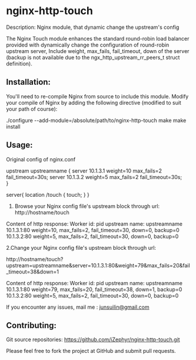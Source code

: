 nginx-http-touch
================

Description:
Nginx module,  that dynamic change the upstream's config

The Nginx Touch module enhances the standard round-robin load balancer provided
with dynamically change the configuration of round-robin upstream server, Include 
weight, max_fails, fail_timeout, down of the server
(backup is not available due to the ngx_http_upstream_rr_peers_t struct definition). 

Installation:
--

You'll need to re-compile Nginx from source to include this module.
Modify your compile of Nginx by adding the following directive
(modified to suit your path of course):

./configure --add-module=/absolute/path/to/nginx-http-touch 
make
make install


Usage:
--

Original config of nginx.conf

upstream upstreamname {
     server 10.1.3.1   weight=10 max_fails=2  fail_timeout=30s;
     server 10.1.3.2   weight=5 max_fails=2  fail_timeout=30s;	   
}

server{
		location /touch {
		    touch;
		}
}

1. Browse your Nginx config file's upstream block through url:
http://hostname/touch

Content of http response:
Worker id: pid
upstream name: upstreamname
10.1.3.1:80 weight=10, max_fails=2, fail_timeout=30, down=0, backup=0
10.1.3.2:80 weight=5, max_fails=2, fail_timeout=30, down=0, backup=0

2.Change your Nginx config file's upstream block through url:

http://hostname/touch?upstream=upstreamname&server=10.1.3.1:80&weight=79&max_fails=20&fail_timeout=38&down=1

Content of http response:
Worker id: pid
upstream name: upstreamname
10.1.3.1:80 weight=79, max_fails=20, fail_timeout=38, down=1, backup=0
10.1.3.2:80 weight=5, max_fails=2, fail_timeout=30, down=0, backup=0

If you encounter any issues, mail me : junsuilin@gmail.com

Contributing:
--
Git source repositories:
https://github.com/iZephyr/nginx-http-touch.git

Please feel free to fork the project at GitHub and submit pull requests.
